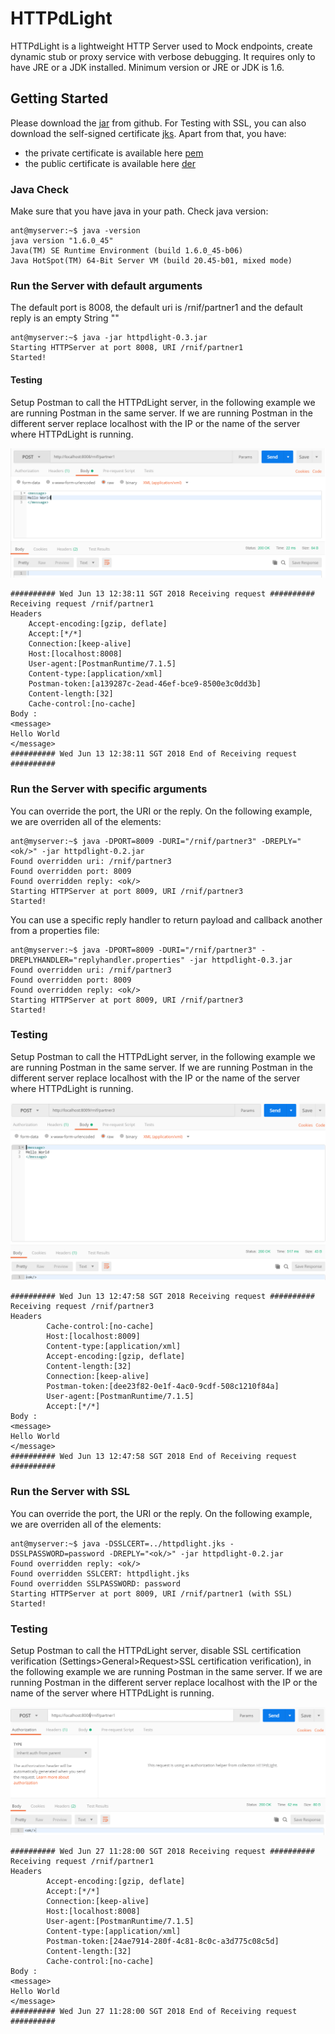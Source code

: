 # HTTPdLight

HTTPdLight is a lightweight HTTP Server used to Mock endpoints, create dynamic stub or proxy service with verbose debugging. It requires only to have JRE or a JDK installed. Minimum version or JRE or JDK is 1.6.

## Getting Started

Please download the [jar](jar/httpdlight-0.2.jar?raw=true) from github.
For Testing with SSL, you can also download the self-signed certificate [jks](httpdlight.jks?raw=true). Apart from that, you have:

- the private certificate is available here [pem](httpdlight.pem?raw=true)
- the public certificate is available here [der](httpdlight.der?raw=true)

### Java Check

Make sure that you have java in your path. Check java version:

```
ant@myserver:~$ java -version
java version "1.6.0_45"
Java(TM) SE Runtime Environment (build 1.6.0_45-b06)
Java HotSpot(TM) 64-Bit Server VM (build 20.45-b01, mixed mode)

```

### Run the Server with default arguments

The default port is 8008, the default uri is /rnif/partner1 and the default reply is an empty String ""

```
ant@myserver:~$ java -jar httpdlight-0.3.jar
Starting HTTPServer at port 8008, URI /rnif/partner1
Started!

```

#### Testing


Setup Postman to call the HTTPdLight server, in the following example we are running Postman in the same server.
If we are running Postman in the different server replace localhost with the IP or the name of the server where HTTPdLight is running.

![Alt text](resources/Postman_Default.png?raw=true "HTTPdLight")

```
########## Wed Jun 13 12:38:11 SGT 2018 Receiving request ##########
Receiving request /rnif/partner1
Headers
	Accept-encoding:[gzip, deflate]
	Accept:[*/*]
	Connection:[keep-alive]
	Host:[localhost:8008]
	User-agent:[PostmanRuntime/7.1.5]
	Content-type:[application/xml]
	Postman-token:[a139287c-2ead-46ef-bce9-8500e3c0dd3b]
	Content-length:[32]
	Cache-control:[no-cache]
Body :
<message>
Hello World
</message>
########## Wed Jun 13 12:38:11 SGT 2018 End of Receiving request ##########

```

### Run the Server with specific arguments

You can override the port, the URI or the reply. On the following example, we are overriden all of the elements:

```
ant@myserver:~$ java -DPORT=8009 -DURI="/rnif/partner3" -DREPLY="<ok/>" -jar httpdlight-0.2.jar
Found overridden uri: /rnif/partner3
Found overridden port: 8009
Found overridden reply: <ok/>
Starting HTTPServer at port 8009, URI /rnif/partner3
Started!
```

You can use a specific reply handler to return payload and callback another from a properties file:

```
ant@myserver:~$ java -DPORT=8009 -DURI="/rnif/partner3" -DREPLYHANDLER="replyhandler.properties" -jar httpdlight-0.3.jar
Found overridden uri: /rnif/partner3
Found overridden port: 8009
Found overridden reply: <ok/>
Starting HTTPServer at port 8009, URI /rnif/partner3
Started!
```

### Testing

Setup Postman to call the HTTPdLight server, in the following example we are running Postman in the same server.
If we are running Postman in the different server replace localhost with the IP or the name of the server where HTTPdLight is running.

![Alt text](resources/Postman_Override.png?raw=true "HTTPdLight")

```
########## Wed Jun 13 12:47:58 SGT 2018 Receiving request ##########
Receiving request /rnif/partner3
Headers
        Cache-control:[no-cache]
        Host:[localhost:8009]
        Content-type:[application/xml]
        Accept-encoding:[gzip, deflate]
        Content-length:[32]
        Connection:[keep-alive]
        Postman-token:[dee23f82-0e1f-4ac0-9cdf-508c1210f84a]
        User-agent:[PostmanRuntime/7.1.5]
        Accept:[*/*]
Body :
<message>
Hello World
</message>
########## Wed Jun 13 12:47:58 SGT 2018 End of Receiving request ##########
```

### Run the Server with SSL

You can override the port, the URI or the reply. On the following example, we are overriden all of the elements:

```
ant@myserver:~$ java -DSSLCERT=../httpdlight.jks -DSSLPASSWORD=password -DREPLY="<ok/>" -jar httpdlight-0.2.jar
Found overridden reply: <ok/>
Found overridden SSLCERT: httpdlight.jks
Found overridden SSLPASSWORD: password
Starting HTTPServer at port 8009, URI /rnif/partner1 (with SSL)
Started!
```

### Testing

Setup Postman to call the HTTPdLight server, disable SSL certification verification (Settings>General>Request>SSL certification verification), in the following example we are running Postman in the same server.
If we are running Postman in the different server replace localhost with the IP or the name of the server where HTTPdLight is running.

![Alt text](resources/Postman_SSL.png?raw=true "HTTPdLight")

```
########## Wed Jun 27 11:28:00 SGT 2018 Receiving request ##########
Receiving request /rnif/partner1
Headers
        Accept-encoding:[gzip, deflate]
        Accept:[*/*]
        Connection:[keep-alive]
        Host:[localhost:8008]
        User-agent:[PostmanRuntime/7.1.5]
        Content-type:[application/xml]
        Postman-token:[24ae7914-280f-4c81-8c0c-a3d775c08c5d]
        Content-length:[32]
        Cache-control:[no-cache]
Body :
<message>
Hello World
</message>
########## Wed Jun 27 11:28:00 SGT 2018 End of Receiving request ##########
```
